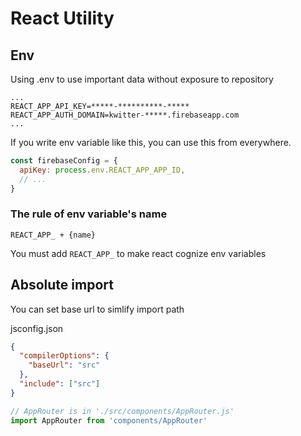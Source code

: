 # React Utility

## Env

Using .env to use important data without exposure to repository

```env
...
REACT_APP_API_KEY=*****-**********-*****
REACT_APP_AUTH_DOMAIN=kwitter-*****.firebaseapp.com
...
```

If you write env variable like this, you can use this from everywhere.

```js
const firebaseConfig = {
  apiKey: process.env.REACT_APP_APP_ID,
  // ...
}
```

### The rule of env variable's name

```REACT_APP_ + {name}```

You must add ```REACT_APP_``` to make react cognize env variables


## Absolute import

You can set base url to simlify import path

jsconfig.json
```json
{
  "compilerOptions": {
    "baseUrl": "src"
  },
  "include": ["src"]
}
```

```js
// AppRouter is in './src/components/AppRouter.js'
import AppRouter from 'components/AppRouter'
```